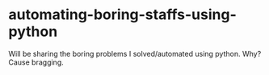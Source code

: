 # automating-boring-staffs-using-python
Will be sharing the boring problems I solved/automated using python. Why? Cause bragging. 
